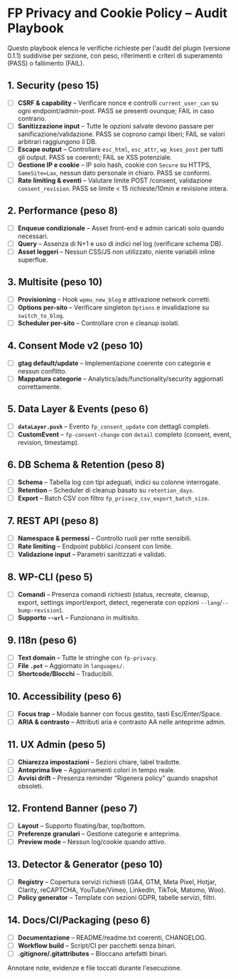 # FP Privacy and Cookie Policy – Audit Playbook

Questo playbook elenca le verifiche richieste per l'audit del plugin (versione 0.1.1) suddivise per sezione, con peso, riferimenti e criteri di superamento (PASS) o fallimento (FAIL).

## 1. Security (peso 15)
- [ ] **CSRF & capability** – Verificare nonce e controlli `current_user_can` su ogni endpoint/admin-post. PASS se presenti ovunque; FAIL in caso contrario.
- [ ] **Sanitizzazione input** – Tutte le opzioni salvate devono passare per sanificazione/validazione. PASS se coprono campi liberi; FAIL se valori arbitrari raggiungono il DB.
- [ ] **Escape output** – Controllare `esc_html`, `esc_attr`, `wp_kses_post` per tutti gli output. PASS se coerenti; FAIL se XSS potenziale.
- [ ] **Gestione IP e cookie** – IP solo hash, cookie con `Secure` su HTTPS, `SameSite=Lax`, nessun dato personale in chiaro. PASS se conformi.
- [ ] **Rate limiting & eventi** – Valutare limite POST /consent, validazione `consent_revision`. PASS se limite < 15 richieste/10min e revisione intera.

## 2. Performance (peso 8)
- [ ] **Enqueue condizionale** – Asset front-end e admin caricati solo quando necessari.
- [ ] **Query** – Assenza di N+1 e uso di indici nel log (verificare schema DB).
- [ ] **Asset leggeri** – Nessun CSS/JS non utilizzato, niente variabili inline superflue.

## 3. Multisite (peso 10)
- [ ] **Provisioning** – Hook `wpmu_new_blog` e attivazione network corretti.
- [ ] **Options per-sito** – Verificare singleton `Options` e invalidazione su `switch_to_blog`.
- [ ] **Scheduler per-sito** – Controllare cron e cleanup isolati.

## 4. Consent Mode v2 (peso 10)
- [ ] **gtag default/update** – Implementazione coerente con categorie e nessun conflitto.
- [ ] **Mappatura categorie** – Analytics/ads/functionality/security aggiornati correttamente.

## 5. Data Layer & Events (peso 6)
- [ ] **`dataLayer.push`** – Evento `fp_consent_update` con dettagli completi.
- [ ] **CustomEvent** – `fp-consent-change` con `detail` completo (consent, event, revision, timestamp).

## 6. DB Schema & Retention (peso 8)
- [ ] **Schema** – Tabella log con tipi adeguati, indici su colonne interrogate.
- [ ] **Retention** – Scheduler di cleanup basato su `retention_days`.
- [ ] **Export** – Batch CSV con filtro `fp_privacy_csv_export_batch_size`.

## 7. REST API (peso 8)
- [ ] **Namespace & permessi** – Controllo ruoli per rotte sensibili.
- [ ] **Rate limiting** – Endpoint pubblici /consent con limite.
- [ ] **Validazione input** – Parametri sanitizzati e validati.

## 8. WP-CLI (peso 5)
- [ ] **Comandi** – Presenza comandi richiesti (status, recreate, cleanup, export, settings import/export, detect, regenerate con opzioni `--lang`/`--bump-revision`).
- [ ] **Supporto `--url`** – Funzionano in multisito.

## 9. I18n (peso 6)
- [ ] **Text domain** – Tutte le stringhe con `fp-privacy`.
- [ ] **File `.pot`** – Aggiornato in `languages/`.
- [ ] **Shortcode/Blocchi** – Traducibili.

## 10. Accessibility (peso 6)
- [ ] **Focus trap** – Modale banner con focus gestito, tasti Esc/Enter/Space.
- [ ] **ARIA & contrasto** – Attributi aria e contrasto AA nelle anteprime admin.

## 11. UX Admin (peso 5)
- [ ] **Chiarezza impostazioni** – Sezioni chiare, label tradotte.
- [ ] **Anteprima live** – Aggiornamenti colori in tempo reale.
- [ ] **Avvisi drift** – Presenza reminder “Rigenera policy” quando snapshot obsoleti.

## 12. Frontend Banner (peso 7)
- [ ] **Layout** – Supporto floating/bar, top/bottom.
- [ ] **Preferenze granulari** – Gestione categorie e anteprima.
- [ ] **Preview mode** – Nessun log/cookie quando attivo.

## 13. Detector & Generator (peso 10)
- [ ] **Registry** – Copertura servizi richiesti (GA4, GTM, Meta Pixel, Hotjar, Clarity, reCAPTCHA, YouTube/Vimeo, LinkedIn, TikTok, Matomo, Woo).
- [ ] **Policy generator** – Template con sezioni GDPR, tabelle servizi, filtri.

## 14. Docs/CI/Packaging (peso 6)
- [ ] **Documentazione** – README/readme.txt coerenti, CHANGELOG.
- [ ] **Workflow build** – Script/CI per pacchetti senza binari.
- [ ] **.gitignore/.gitattributes** – Bloccano artefatti binari.

Annotare note, evidenze e file toccati durante l'esecuzione.
